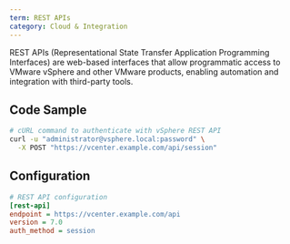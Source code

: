 ```yaml
---
term: REST APIs
category: Cloud & Integration
---
```


REST APIs (Representational State Transfer Application Programming Interfaces) are web-based interfaces that allow programmatic access to VMware vSphere and other VMware products, enabling automation and integration with third-party tools.

## Code Sample

```bash
# cURL command to authenticate with vSphere REST API
curl -u "administrator@vsphere.local:password" \
  -X POST "https://vcenter.example.com/api/session"
```

## Configuration

```ini
# REST API configuration
[rest-api]
endpoint = https://vcenter.example.com/api
version = 7.0
auth_method = session
```